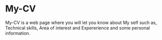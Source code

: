 # My-CV
My-CV is a web page where you will let you know about My self such as, Technical skills, Area of interest and Expererience and some personal information.
